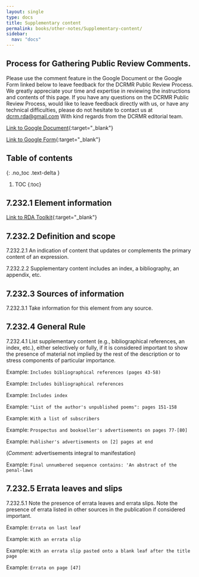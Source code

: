 ```yaml
---
layout: single
type: docs
title: Supplementary content
permalink: books/other-notes/Supplementary-content/
sidebar:
  nav: "docs"
---
```


## Process for Gathering Public Review Comments.
Please use the comment feature in the Google Document or the Google Form linked below to leave feedback for the DCRMR Public Review Process.  We greatly appreciate your time and expertise in reviewing the instructions and contents of this page.  If you have any questions on the DCRMR Public Review Process, would like to leave feedback directly with us, or have any technical difficulties, please do not hesitate to contact us at dcrm.rda@gmail.com  With kind regards from the DCRMR editorial team.

[Link to Google Document](https://docs.google.com/document/d/1sDuDE8LBtnybo3k6-MDzF82169zJMKk_uSpjm4JtiV4/edit){:target="_blank"}

[Link to Google Form](https://docs.google.com/forms/d/e/1FAIpQLSdNtJkbY1mngdTcvCoB7zZcpaIuuKHvlbyiidP-QunDy14VcQ/viewform){:target="_blank"}

## Table of contents
{: .no_toc .text-delta }

1. TOC
{:toc}

## 7.232.1 Element information

[Link to RDA Toolkit](https://beta.rdatoolkit.org/Content?externalId=en-US_ala-9d596c05-acc2-39b5-b52a-3274c90ab41d){:target="_blank"}

## 7.232.2 Definition and scope

<a name="7.232.2.1">7.232.2.1</a> An indication of content that updates or complements the primary content of an expression.

<a name="7.232.2.2">7.232.2.2</a> Supplementary content includes an index, a bibliography, an appendix, etc.

## 7.232.3 Sources of information

<a name="7.232.3.1">7.232.3.1</a> Take information for this element from any source.

## 7.232.4 General Rule

<a name="7.232.4.1">7.232.4.1</a>  List supplementary content (e.g., bibliographical references, an index, etc.), either selectively or fully, if it is considered important to show the presence of material not implied by the rest of the description or to stress components of particular importance.

Example: `Includes bibliographical references (pages 43-58)`

Example: `Includes bibliographical references`

Example: `Includes index`

Example: `"List of the author's unpublished poems": pages 151-158`

Example: `With a list of subscribers`

Example: `Prospectus and bookseller's advertisements on pages 77-[80]`

Example: `Publisher's advertisements on [2] pages at end`

(*Comment:* advertisements integral to manifestation)

Example: `Final unnumbered sequence contains: 'An abstract of the penal-laws`

## 7.232.5 Errata leaves and slips

<a name="7.232.5.1">7.232.5.1</a> Note the presence of errata leaves and errata slips. Note the presence of errata listed in other sources in the publication if considered important.

Example: `Errata on last leaf`

Example: `With an errata slip`

Example: `With an errata slip pasted onto a blank leaf after the title page`

Example: `Errata on page [47]`